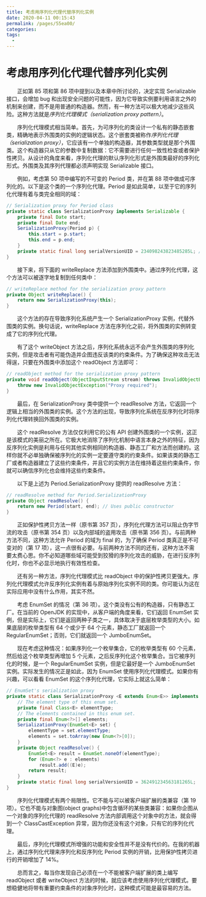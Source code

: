 ```yaml
---
title: 考虑用序列化代理代替序列化实例
date: 2020-04-11 00:15:43
permalink: /pages/55ea00/
categories:
tags:
  - 
---
```

# 考虑用序列化代理代替序列化实例

&emsp;&emsp;正如第 85 项和第 86 项中提到以及本章中所讨论的，决定实现 Serializable 接口，会增加 bug 和出现安全问题的可能性，因为它导致实例要利用语言之外的机制来创建，而不是用普通的构造器。然而，有一种方法可以极大地减少这些风险。这种方法就是*序列化代理模式（serialization proxy pattern）*。

&emsp;&emsp;序列化代理模式相当简单。首先，为可序列化的类设计一个私有的静态嵌套类，精确地表示外围类的实例的逻辑状态。这个嵌套类被称作*序列化代理（serialization proxy）*，它应该有一个单独的构造器，其参数类型就是那个外围类。这个构造器只从它的参数中复制数据：它不需要进行任何一致性检查或者保护性拷贝。从设计的角度来看，序列化代理的默认序列化形式是外围类最好的序列化形式。外围类及其序列代理都必须声明实现 Serializable 接口。

&emsp;&emsp;例如，考虑第 50 项中编写的不可变的 Period 类，并在第 88 项中做成可序列化的。以下是这个类的一个序列化代理。Period 是如此简单，以至于它的序列化代理有着与类完全相同的域：

```java
// Serialization proxy for Period class
private static class SerializationProxy implements Serializable {
    private final Date start;
    private final Date end;
    SerializationProxy(Period p) {
        this.start = p.start;
        this.end = p.end;
    }
    private static final long serialVersionUID = 234098243823485285L; // Any number will do (Item 87)
}
```

&emsp;&emsp;接下来，将下面的 writeReplace 方法添加到外围类中。通过序列化代理，这个方法可以被逐字地复制到任何类中：

```java
// writeReplace method for the serialization proxy pattern
private Object writeReplace() {
    return new SerializationProxy(this);
}
```

&emsp;&emsp;这个方法的存在导致序列化系统产生一个 SerializationProxy 实例，代替外围类的实例。换句话说，writeReplace 方法在序列化之前，将外围类的实例转变成了它的序列化代理。

&emsp;&emsp;有了这个 writeObject 方法之后，序列化系统永远不会产生外围类的序列化实例，但是攻击者有可能伪造并企图违反该类的约束条件。为了确保这种攻击无法得逞，只要在外围类中添加这个 readObject 方法即可：

```java
// readObject method for the serialization proxy pattern
private void readObject(ObjectInputStream stream) throws InvalidObjectException {
    throw new InvalidObjectException("Proxy required");
}
```

&emsp;&emsp;最后，在 SerializationProxy 类中提供一个 readResolve 方法，它返回一个逻辑上相当的外围类的实例。这个方法的出现，导致序列化系统在反序列化时将序列化代理转换回外围类的实例。

&emsp;&emsp;这个 readResolve 方法仅仅利用它的公有 API 创建外围类的一个实例，这正是该模式的美丽之所在。它极大地消除了序列化机制中语言本身之外的特征，因为反序列化实例是利用与任何其他实例相同的构造器、静态工厂和方法而创建的。这样你就不必单独确保被序列化的实例一定要遵守类的约束条件。如果该类的静态工厂或者构造器建立了这些约束条件，并且它的实例方法在维持着这些约束条件，你就可以确信序列化也会维持这些约束条件。

&emsp;&emsp;以下是上述为 Period.SerializationProxy 提供的 readResolve 方法：

```java
// readResolve method for Period.SerializationProxy
private Object readResolve() {
    return new Period(start, end); // Uses public constructor
}
```

&emsp;&emsp;正如保护性拷贝方法一样（原书第 357 页），序列化代理方法可以阻止伪字节流的攻击（原书第 354 页）以及内部域的盗用攻击（原书第 356 页）。与前两种方法不同，这种方法允许 Period 的域为 final 的，为了确保 Period 类真正是不可变对的（第 17 项），这一点很有必要。与前两种方法不同的还有，这种方法不需要太费心思。你不必知道哪些域可能受到狡猾的序列化攻击的威胁，在进行反序列化时，你也不必显示地执行有效性检查。

&emsp;&emsp;还有另一种方法，序列化代理模式比 readObject 中的保护性拷贝更强大。序列化代理模式允许反序列化实例有着与原始序列化实例不同的类。你可能认为这在实际应用中没有什么作用，其实不然。

&emsp;&emsp;考虑 EnumSet 的情况（第 36 项）。这个类没有公有的构造器，只有静态工厂。在当前的 OpenJDK 的实现中，从客户端的角度来看，它们返回 EnumSet 实例，但是实际上，它们是返回两种子类之一，具体取决于底层枚举类型的大小。如果底层的枚举类型有 64 个或少于 64 个元素，静态工厂就返回一个 RegularEnumSet；否则，它们就返回一个 JumboEnumSet。

&emsp;&emsp;现在考虑这种情况：如果序列化一个枚举集合，它的枚举类型有 60 个元素，然后给这个枚举类型再增加 5 个元素，之后反序列化这个枚举集合。当它被序列化的时候，是一个 RegularEnumSet 实例，但是它最好是一个 JumboEnumSet 实例。实际发生的情况正是如此，因为 EnumSet 使用序列化代理模式。如果你有兴趣，可以看看 EnumSet 的这个序列化代理，它实际上就这么简单：

```java
// EnumSet's serialization proxy
private static class SerializationProxy <E extends Enum<E>> implements Serializable {
    // The element type of this enum set.
    private final Class<E> elementType;
    // The elements contained in this enum set.
    private final Enum<?>[] elements;
    SerializationProxy(EnumSet<E> set) {
        elementType = set.elementType;
        elements = set.toArray(new Enum<?>[0]);
    }
    private Object readResolve() {
        EnumSet<E> result = EnumSet.noneOf(elementType);
        for (Enum<?> e : elements)
            result.add((E)e);
        return result;
    }
    private static final long serialVersionUID = 362491234563181265L;
}
```

&emsp;&emsp;序列化代理模式有两个局限性。它不能与可以被客户端扩展的类兼容（第 19 项）。它也不能与对象图(object graphs)中包含循环的某些类兼容：如果你企图从一个对象的序列化代理的 readResolve 方法内部调用这个对象中的方法，就会得到一个 ClassCastException 异常，因为你还没有这个对象，只有它的序列化代理。

&emsp;&emsp;最后，序列化代理模式所增强的功能和安全性并不是没有代价的。在我的机器上，通过序列化代理来序列化和反序列化 Period 实例的开销，比用保护性拷贝进行的开销增加了 14%。

&emsp;&emsp;总而言之，每当你发现自己必须在一个不能被客户端扩展的类上编写 readObject 或者 writeObject 方法的时候，就应该考虑使用序列化代理模式。要想稳健地将带有重要约束条件的对象序列化时，这种模式可能是最容易的方法。

